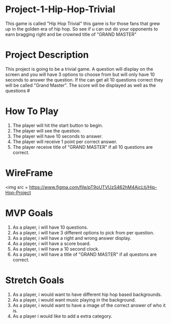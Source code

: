 # Project-1-Hip-Hop-Trivial
This game is called "Hip Hop Trivial" this game is for those fans that grew up in the golden era of hip hop. So see if u can out do your opponents to earn bragging right and be crowned title of "GRAND MASTER" 

# Project Description
This project is going to be a trivial game. A question will display on the screen and you will have 3 options to choose from but will only have 10 seconds to answer the question. If the can get all 10 questions correct they will be called "Grand Master". The score will be displayed as well as the questions #

# How To Play
1. The player will hit the start button to begin.
2. The player will see the question.
3. The player will have 10 seconds to answer.
4. The player will receive 1 point per correct answer.
5. The player receive title of "GRAND MASTER" if all 10 questions are correct.

# WireFrame
<img src = https://www.figma.com/file/pT9oUTVUzS462hM4AjcLtj/Hip-Hop-Project 



# MVP Goals
1. As a player, i will have 10 questions.
2. As a player, i will have 3 different options to pick from per question.
3. As a player, i will have a right and wrong answer display.
4. As a player, i will have a score board.
5. As a player, i will have a 10 second clock.
6. As a player, i will have a title of "GRAND MASTER" if all questons are correct.

# Stretch Goals
1. As a player, i would want to have different hip hop based backgrounds.
2. As a player, i would want music playing in the background.
3. As a player, i would  want to have a image of the correct answer of who it is.
4. As a player i would like to add a extra category.

